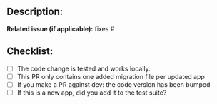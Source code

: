 ## Description:


**Related issue (if applicable):** fixes #<issue number goes here>

## Checklist:
  - [ ] The code change is tested and works locally.
  - [ ] This PR only contains one added migration file per updated app
  - [ ] If you make a PR against dev: the code version has been bumped
  - [ ] If this is a new app, did you add it to the test suite?